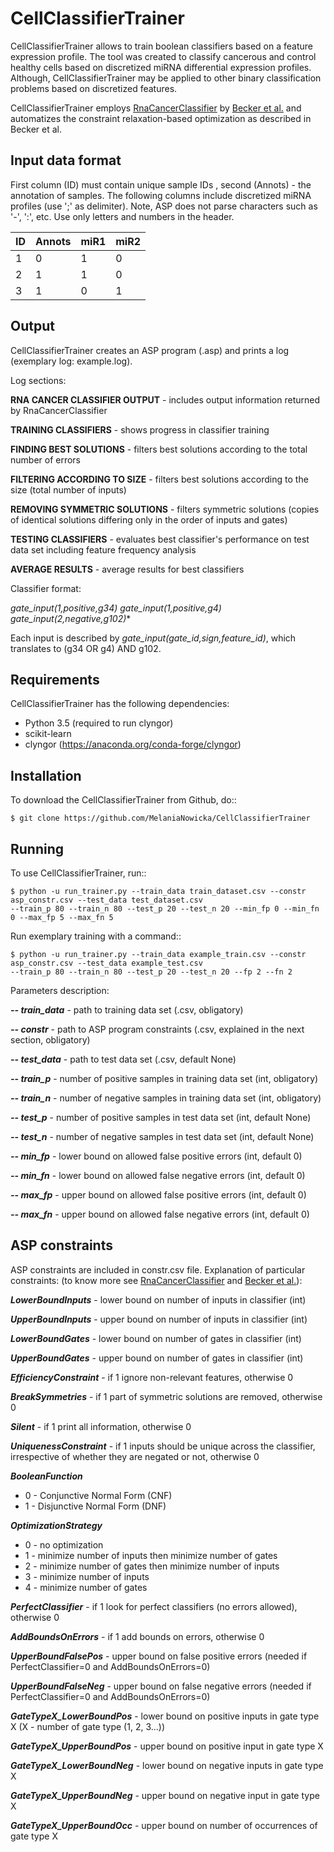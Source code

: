 # CellClassifierTrainer

CellClassifierTrainer allows to train boolean classifiers based on a feature expression profile. The tool was created to
classify cancerous and control healthy cells based on discretized miRNA differential expression profiles. Although,
CellClassifierTrainer may be applied to other binary classification problems based on discretized features.

CellClassifierTrainer employs [RnaCancerClassifier](https://github.com/hklarner/RnaCancerClassifier)
by [Becker et al.](https://www.frontiersin.org/articles/10.3389/fbioe.2018.00070/full) and automatizes the constraint
relaxation-based optimization as described in Becker et al.

## Input data format

First column (ID) must contain unique sample IDs , second (Annots) - the annotation of samples.
The following columns include discretized miRNA profiles (use ';' as delimiter). Note, ASP does 
not parse characters such as '-', ':', etc. Use only letters and numbers in the header. 

| ID | Annots | miR1 | miR2 |
| -- | ------ | ---- | ---- |
| 1 | 0 | 1 | 0 |
| 2 | 1 | 1 | 0 |
| 3 | 1 | 0 | 1 |


## Output

CellClassifierTrainer creates an ASP program (.asp) and prints a log (exemplary log: example.log).

Log sections:

**RNA CANCER CLASSIFIER OUTPUT** - includes output information returned by RnaCancerClassifier

**TRAINING CLASSIFIERS** - shows progress in classifier training

**FINDING BEST SOLUTIONS** - filters best solutions according to the total number of errors

**FILTERING ACCORDING TO SIZE** - filters best solutions according to the size (total number of inputs)

**REMOVING SYMMETRIC SOLUTIONS** - filters symmetric solutions (copies of identical solutions differing only in 
the order of inputs and gates)

**TESTING CLASSIFIERS** - evaluates best classifier's performance on test data set including feature frequency analysis

**AVERAGE RESULTS** - average results for best classifiers

Classifier format:

*gate_input(1,positive,g34) gate_input(1,positive,g4) gate_input(2,negative,g102)**

Each input is described by *gate_input(gate_id,sign,feature_id)*, which translates to (g34 OR g4) AND g102.

## Requirements

CellClassifierTrainer has the following dependencies:

- Python 3.5 (required to run clyngor)
- scikit-learn
- clyngor (https://anaconda.org/conda-forge/clyngor)


## Installation

To download the CellClassifierTrainer from Github, do::

    $ git clone https://github.com/MelaniaNowicka/CellClassifierTrainer


## Running

To use CellClassifierTrainer, run::

    $ python -u run_trainer.py --train_data train_dataset.csv --constr asp_constr.csv --test_data test_dataset.csv 
    --train_p 80 --train_n 80 --test_p 20 --test_n 20 --min_fp 0 --min_fn 0 --max_fp 5 --max_fn 5


Run exemplary training with a command::

    $ python -u run_trainer.py --train_data example_train.csv --constr asp_constr.csv --test_data example_test.csv 
    --train_p 80 --train_n 80 --test_p 20 --test_n 20 --fp 2 --fn 2

Parameters description:

***-- train_data*** - path to training data set (.csv, obligatory)

***-- constr*** - path to ASP program constraints (.csv, explained in the next section, obligatory)

***-- test_data*** - path to test data set (.csv, default None)

***-- train_p*** - number of positive samples in training data set (int, obligatory)

***-- train_n*** - number of negative samples in training data set (int, obligatory)

***-- test_p*** - number of positive samples in test data set (int, default None)

***-- test_n*** - number of negative samples in test data set (int, default None)

***-- min_fp*** - lower bound on allowed false positive errors (int, default 0)

***-- min_fn*** - lower bound on allowed false negative errors (int, default 0)

***-- max_fp*** - upper bound on allowed false positive errors (int, default 0)

***-- max_fn*** - upper bound on allowed false negative errors (int, default 0)

## ASP constraints

ASP constraints are included in constr.csv file. Explanation of particular constraints:
(to know more see [RnaCancerClassifier](https://github.com/hklarner/RnaCancerClassifier)
and [Becker et al.](https://www.frontiersin.org/articles/10.3389/fbioe.2018.00070/full)):

***LowerBoundInputs*** - lower bound on number of inputs in classifier (int)

***UpperBoundInputs*** - upper bound on number of inputs in classifier (int)

***LowerBoundGates*** - lower bound on number of gates in classifier (int)

***UpperBoundGates*** - upper bound on number of gates in classifier (int)

***EfficiencyConstraint*** - if 1 ignore non-relevant features, otherwise 0

***BreakSymmetries*** - if 1 part of symmetric solutions are removed, otherwise 0

***Silent*** - if 1 print all information, otherwise 0

***UniquenessConstraint*** - if 1 inputs should be unique across the classifier, irrespective of whether they are negated or not, otherwise 0

***BooleanFunction*** 
* 0 - Conjunctive Normal Form (CNF)
* 1 - Disjunctive Normal Form (DNF)

***OptimizationStrategy***
* 0 - no optimization
* 1 - minimize number of inputs then minimize number of gates
* 2 - minimize number of gates then minimize number of inputs
* 3 - minimize number of inputs
* 4 - minimize number of gates

***PerfectClassifier*** - if 1 look for perfect classifiers (no errors allowed), otherwise 0

***AddBoundsOnErrors*** - if 1 add bounds on errors, otherwise 0

***UpperBoundFalsePos*** - upper bound on false positive errors (needed if PerfectClassifier=0 and AddBoundsOnErrors=0)

***UpperBoundFalseNeg*** - upper bound on false negative errors (needed if PerfectClassifier=0 and AddBoundsOnErrors=0)

***GateTypeX_LowerBoundPos*** - lower bound on positive inputs in gate type X (X - number of gate type (1, 2, 3...))

***GateTypeX_UpperBoundPos*** - upper bound on positive input in gate type X

***GateTypeX_LowerBoundNeg*** - lower bound on negative inputs in gate type X

***GateTypeX_UpperBoundNeg*** - upper bound on negative input in gate type X

***GateTypeX_UpperBoundOcc*** - upper bound on number of occurrences of gate type X

